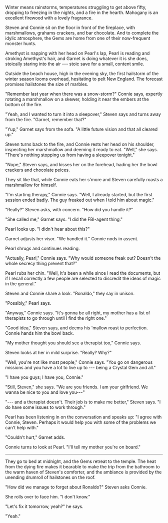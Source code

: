 Winter means rainstorms, temperatures struggling to
get above fifty, dropping to freezing in the nights, and
a fire in the hearth. Mahogany is an excellent firewood
with a lovely fragrance.

Steven and Connie sit on the floor in front of the fireplace,
with marshmallows, grahams crackers, and bar chocolate.
And to complete the idylic atmosphere, the Gems are home from one
of their now-frequent monster hunts.

Amethyst is napping with her head on Pearl's lap, Pearl is reading and stroking
Amethyst's hair, and Garnet is doing whatever it is she does, stoically staring into the air
--- stoic save for a small, content smile.

Outside the beach house, high in the evening sky, the first hailstorm of
the winter season looms overhead, hesitating to pelt New England. The forecast promises
hailstones the size of marbles.

"Remember last year when there was a snow-storm?" Connie says, expertly
rotating a marshmallow on a skewer, holding it near the embers at the
bottom of the fire.

"Yeah, and I wanted to turn it into a sleepover," Steven says and turns away
from the fire. "Garnet, remember that?"

"Yup," Garnet says from the sofa. "A little future vision and that all cleared up."

Steven turns back to the fire, and Connie rests her head on his shoulder, inspecting her marshmallow
and deeming it ready to eat. "Well," she says.
"There's nothing stopping us from having a sleepover tonight."

"Nope," Steven says, and kisses her on the forehead, hading her the bowl crackers and chocolate peices.

They sit like that, while Connie eats her s'more and Steven carefully roasts a
marshmallow for himself.

"I'm starting therapy," Connie says. "Well, I already started, but the first session
ended badly. The guy freaked out when I told him about magic."

"Really?" Steven asks, with concern. "How did you handle it?"

"She called me," Garnet says. "I did the FBI-agent thing."

Pearl looks up. "I didn't hear about this?"

Garnet adjusts her visor. "We handled it." Connie nods in assent.

Pearl shrugs and continues reading.

"Actually, Pearl," Connie says. "Why would someone freak out? Doesn't
the whole secrecy thing prevent that?"

Pearl rubs her chin. "Well, It's been a while since I read the documents,
but if I recall correctly a few people are selected to discredit the ideas
of magic in the general."

Steven and Connie share a look. "Ronaldo," they say in unison.

"Possibly," Pearl says.

"Anyway," Connie says. "It's gonna be all right, my mother has a list of therapists
to go through until I find the right one."

"Good idea," Steven says, and deems his 'mallow roast to perfection. Connie hands
him the bowl back.

"My mother thought you should see a therapist too," Connie says.

Steven looks at her in mild surprise. "Really? Why?"

"Well, you're not like most people," Connie says. "You go on dangerous missions and
you have a lot to live up to --- being a Crystal Gem and all."

"I have you guys; I have you, Connie."

"Still, Steven," she says. "We are you friends. I am your girlfriend. We wanna be nice to you and
love you---"

"--- and a therapist doesn't. Their job is to make me better," Steven says. "I do have
some issues to work through."

Pearl has been listening in on the conversation and speaks up: "I agree with Connie, Steven.
Perhaps it would help you with some of the problems we can't help with."

"Couldn't hurt," Garnet adds.

Connie turns to look at Pearl. "I'll tell my mother you're on board."

----

They go to bed at midnight, and the Gems retreat to the temple.
The heat from the dying fire makes it bearable to make the trip from
the bathroom to the warm haven of Steven's comforter, and the ambiance
is provided by the unending drumroll of hailstones on the roof.

"How did we manage to forget about Ronaldo?" Steven asks Connie.

She rolls over to face him. "I don't know."

"Let's fix it tomorrow, yeah?" he says.

"Yeah."

